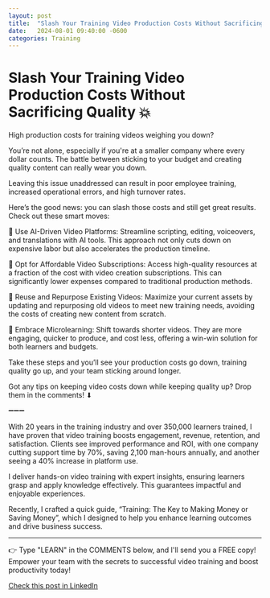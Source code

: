 ```yaml
---
layout: post
title:  "Slash Your Training Video Production Costs Without Sacrificing Quality 💥"
date:   2024-08-01 09:40:00 -0600
categories: Training
---
```


# Slash Your Training Video Production Costs Without Sacrificing Quality 💥

High production costs for training videos weighing you down? 

You’re not alone, especially if you're at a smaller company where every dollar counts. The battle between sticking to your budget and creating quality content can really wear you down.

Leaving this issue unaddressed can result in poor employee training, increased operational errors, and high turnover rates.

Here’s the good news: you can slash those costs and still get great results. Check out these smart moves:

🚀 Use AI-Driven Video Platforms: Streamline scripting, editing, voiceovers, and translations with AI tools. This approach not only cuts down on expensive labor but also accelerates the production timeline.

🚀 Opt for Affordable Video Subscriptions: Access high-quality resources at a fraction of the cost with video creation subscriptions. This can significantly lower expenses compared to traditional production methods.

🚀 Reuse and Repurpose Existing Videos: Maximize your current assets by updating and repurposing old videos to meet new training needs, avoiding the costs of creating new content from scratch.

🚀 Embrace Microlearning: Shift towards shorter videos. They are more engaging, quicker to produce, and cost less, offering a win-win solution for both learners and budgets.

Take these steps and you’ll see your production costs go down, training quality go up, and your team sticking around longer.

Got any tips on keeping video costs down while keeping quality up? Drop them in the comments! ⬇

➖➖➖

With 20 years in the training industry and over 350,000 learners trained, I have proven that video training boosts engagement, revenue, retention, and satisfaction. Clients see improved performance and ROI, with one company cutting support time by 70%, saving 2,100 man-hours annually, and another seeing a 40% increase in platform use.

I deliver hands-on video training with expert insights, ensuring learners grasp and apply knowledge effectively. This guarantees impactful and enjoyable experiences.

Recently, I crafted a quick guide, “Training: The Key to Making Money or Saving Money”, which I designed to help you enhance learning outcomes and drive business success.

*****
👉 Type "LEARN" in the COMMENTS below, and I'll send you a FREE copy! Empower your team with the secrets to successful video training and boost productivity today!

[Check this post in LinkedIn](https://www.linkedin.com/posts/xmorera_innovation-humanresources-projectmanagement-activity-7224770862896287745-stKq?utm_source=share&utm_medium=member_desktop)